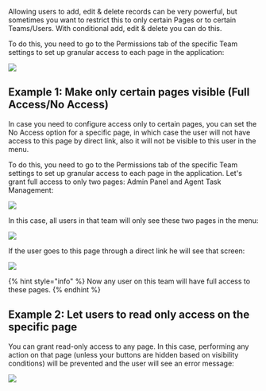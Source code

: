 Allowing users to add, edit & delete records can be very powerful, but sometimes you want to restrict this to only certain Pages or to certain Teams/Users. With conditional add, edit & delete you can do this.

To do this, you need to go to the Permissions tab of the specific Team settings to set up granular access to each page in the application:

![](https://gblobscdn.gitbook.com/assets%2F-LQ08RFAKZvFADEiXKFy%2F-MjhdTSt_luPLR17EK7D%2F-Mjhgfwp4ZreT9piucYt%2Fimage.png?alt=media&token=442b7cb0-b894-42e5-9a59-3eb718f19b37)

## Example 1: Make only certain pages visible \(Full Access/No Access\)

In case you need to configure access only to certain pages, you can set the No Access option for a specific page, in which case the user will not have access to this page by direct link, also it will not be visible to this user in the menu.

To do this, you need to go to the Permissions tab of the specific Team settings to set up granular access to each page in the application. Let's grant full access to only two pages: Admin Panel and Agent Task Management:

![](https://gblobscdn.gitbook.com/assets%2F-LQ08RFAKZvFADEiXKFy%2F-MjhdTSt_luPLR17EK7D%2F-Mjhjr2EuNdtN2aDlBdx%2Fimage.png?alt=media&token=ec1c9244-16c8-47de-a31e-dfc0c64ae885)

In this case, all users in that team will only see these two pages in the menu:

![](https://gblobscdn.gitbook.com/assets%2F-LQ08RFAKZvFADEiXKFy%2F-MjhdTSt_luPLR17EK7D%2F-MjhkuFsfuNt3plZy0lE%2Fimage.png?alt=media&token=deb849f2-c5da-43b0-8d08-21b618fa81e6)

If the user goes to this page through a direct link he will see that screen:

![](https://gblobscdn.gitbook.com/assets%2F-LQ08RFAKZvFADEiXKFy%2F-MjhdTSt_luPLR17EK7D%2F-MjhlTrGA96SL6Y-fumn%2Fimage.png?alt=media&token=5bb8d433-9108-478f-9233-8305d30a1539)

{% hint style="info" %}
Now any user on this team will have full access to these pages.
{% endhint %}

## Example 2: Let users to read only access on the specific page

You can grant read-only access to any page. In this case, performing any action on that page \(unless your buttons are hidden based on visibility conditions\) will be prevented and the user will see an error message:

![](https://gblobscdn.gitbook.com/assets%2F-LQ08RFAKZvFADEiXKFy%2F-MjhdTSt_luPLR17EK7D%2F-MjhpPcy-UmJi6l_cKa9%2Fimage.png?alt=media&token=6ad2874c-d5ed-423f-b3ba-d9d5e5c1337f)



